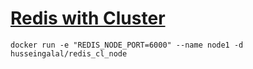 # [Redis with Cluster](https://github.com/galal-hussein/docker_redis-cl)
```
docker run -e "REDIS_NODE_PORT=6000" --name node1 -d husseingalal/redis_cl_node 
```